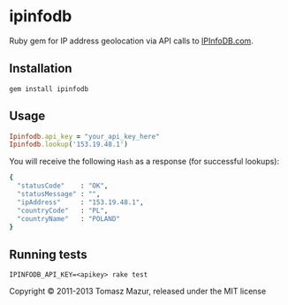 # ipinfodb

Ruby gem for IP address geolocation via API calls to [IPInfoDB.com](http://ipinfodb.com/).


## Installation

```
gem install ipinfodb
```


## Usage

```ruby
Ipinfodb.api_key = "your_api_key_here"
Ipinfodb.lookup('153.19.48.1')
```

You will receive the following `Hash` as a response (for successful lookups):

```ruby
{
  "statusCode"    : "OK",
  "statusMessage" : "",
  "ipAddress"     : "153.19.48.1",
  "countryCode"   : "PL",
  "countryName"   : "POLAND"
}
```


## Running tests

```
IPINFODB_API_KEY=<apikey> rake test
```

Copyright © 2011-2013 Tomasz Mazur, released under the MIT license
